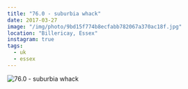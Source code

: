 ```yaml
---
title: "76.0 - suburbia whack"
date: 2017-03-27
image: "/img/photo/9bd15f774b8ecfabb782067a370ac18f.jpg"
location: "Billericay, Essex"
instagram: true
tags:
  - uk
  - essex
---
```


![76.0 - suburbia whack](/img/photo/9bd15f774b8ecfabb782067a370ac18f.jpg)
